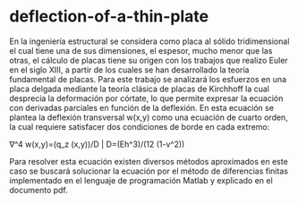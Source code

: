 # deflection-of-a-thin-plate
En la ingeniería estructural se considera como placa al sólido tridimensional el cual tiene una de sus dimensiones, el espesor, mucho menor que las otras, el cálculo de placas tiene su origen con los trabajos que realizo Euler en el siglo XIII, a partir de los cuales se han desarrollado la teoría fundamental de placas. 
Para este trabajo se analizará los esfuerzos en una placa delgada mediante la teoría clásica de placas de Kirchhoff la cual desprecia la deformación por córtate, lo que permite expresar la ecuación con derivadas parciales en función de la deflexión.
 En esta ecuación se plantea la deflexión transversal w(x,y)  como una ecuación de cuarto orden, la cual requiere satisfacer dos condiciones de borde en cada extremo:


∇^4 w(x,y)=(q_z (x,y))/D      |      D=(Eh^3)/(12 (1-v^2))  
      
Para resolver esta ecuación existen diversos métodos aproximados en este caso se buscará solucionar la ecuación por el método de diferencias finitas implementado en el lenguaje de programación Matlab y explicado en el documento pdf.
